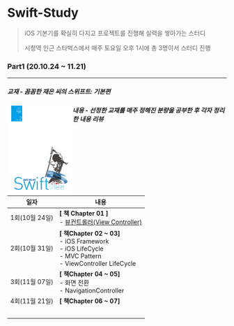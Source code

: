 # Swift-Study

>iOS 기본기를 확실히 다지고 프로젝트를 진행해 실력을 쌓아가는 스터디
>
>시청역 인근 스타벅스에서 매주 토요일 오후 1시에 총 3명이서 스터디 진행

### Part1 (20.10.24 ~ 11.21)

---

##### 교재 - **꼼꼼한 재은 씨의 스위프트: 기본편** 

<img src = "image\01.jpg" width = "150" style = "float: left">

##### 내용 - 선정한 교재를 매주 정해진 분량을 공부한 후 각자 정리한 내용 리뷰 

| 일자           | 내용                                                         |
| -------------- | ------------------------------------------------------------ |
| 1회(10월 24일) | **[ 책 Chapter 01 ]** <br />- [뷰컨트롤러(View Controller)](https://github.com/suhyeon4820/Swift-Study/blob/main/Chapter%2001/Chapter%2001%20.md) |
| 2회(10월 31일) | **[ 책Chapter 02 ~ 03]**<br />- iOS Framework<br />- iOS LifeCycle<br />- MVC Pattern<br />- ViewController LifeCycle |
| 3회(11월 07일) | **[ 책Chapter 04 ~ 05]**<br />- 화면 전환<br />- NavigationController |
| 4회(11월 21일) | **[ 책Chapter 06 ~ 07]**                                     |
|                |                                                              |
|                |                                                              |
|                |                                                              |
|                |                                                              |
|                |                                                              |

